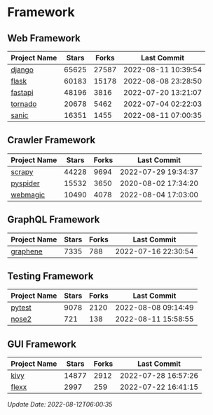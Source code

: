 # Framework

## Web Framework
| Project Name | Stars | Forks | Last Commit |
| ------------ | ----- | ----- | ----------- |
| [django](https://github.com/django/django) | 65625 | 27587 | 2022-08-11 10:39:54 |
| [flask](https://github.com/pallets/flask) | 60183 | 15178 | 2022-08-08 23:28:50 |
| [fastapi](https://github.com/tiangolo/fastapi) | 48196 | 3816 | 2022-07-20 13:21:07 |
| [tornado](https://github.com/tornadoweb/tornado) | 20678 | 5462 | 2022-07-04 02:22:03 |
| [sanic](https://github.com/sanic-org/sanic) | 16351 | 1455 | 2022-08-11 07:00:35 |

## Crawler Framework
| Project Name | Stars | Forks | Last Commit |
| ------------ | ----- | ----- | ----------- |
| [scrapy](https://github.com/scrapy/scrapy) | 44228 | 9694 | 2022-07-29 19:34:37 |
| [pyspider](https://github.com/binux/pyspider) | 15532 | 3650 | 2020-08-02 17:34:20 |
| [webmagic](https://github.com/code4craft/webmagic) | 10490 | 4078 | 2022-08-04 17:03:00 |

## GraphQL Framework
| Project Name | Stars | Forks | Last Commit |
| ------------ | ----- | ----- | ----------- |
| [graphene](https://github.com/graphql-python/graphene) | 7335 | 788 | 2022-07-16 22:30:54 |

## Testing Framework
| Project Name | Stars | Forks | Last Commit |
| ------------ | ----- | ----- | ----------- |
| [pytest](https://github.com/pytest-dev/pytest) | 9078 | 2120 | 2022-08-08 09:14:49 |
| [nose2](https://github.com/nose-devs/nose2) | 721 | 138 | 2022-08-11 15:58:55 |

## GUI Framework
| Project Name | Stars | Forks | Last Commit |
| ------------ | ----- | ----- | ----------- |
| [kivy](https://github.com/kivy/kivy) | 14877 | 2912 | 2022-07-28 16:57:26 |
| [flexx](https://github.com/flexxui/flexx) | 2997 | 259 | 2022-07-22 16:41:15 |

*Update Date: 2022-08-12T06:00:35*